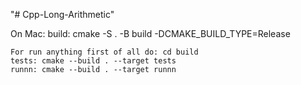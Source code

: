 "# Cpp-Long-Arithmetic" 


On Mac: 
    build: cmake -S . -B build -DCMAKE_BUILD_TYPE=Release
    
    For run anything first of all do: cd build
    tests: cmake --build . --target tests
    runnn: cmake --build . --target runnn
